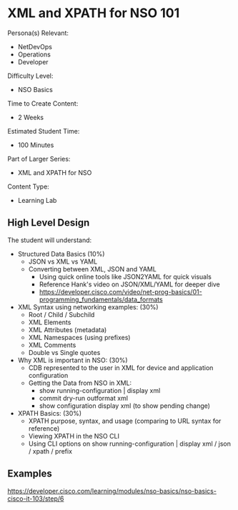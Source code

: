 # XML and XPATH for NSO 101

Persona(s) Relevant:

- NetDevOps
- Operations
- Developer

Difficulty Level:

- NSO Basics

Time to Create Content:

- 2 Weeks

Estimated Student Time:

- 100 Minutes

Part of Larger Series:

- XML and XPATH for NSO

Content Type:

- Learning Lab

## High Level Design

The student will understand:

- Structured Data Basics (10%)
  - JSON vs XML vs YAML
  - Converting between XML, JSON and YAML  
    - Using quick online tools like JSON2YAML for quick visuals
    - Reference Hank's video on JSON/XML/YAML for deeper dive
    - https://developer.cisco.com/video/net-prog-basics/01-programming_fundamentals/data_formats
- XML Syntax using networking examples: (30%)
  - Root / Child / Subchild
  - XML Elements
  - XML Attributes (metadata)
  - XML Namespaces (using prefixes)
  - XML Comments
  - Double vs Single quotes
- Why XML is important in NSO: (30%)
  - CDB represented to the user in XML for device and application configuration
  - Getting the Data from NSO in XML:
    - show running-configuration | display xml
    - commit dry-run outformat xml
    - show configuration display xml (to show pending change)
- XPATH Basics: (30%)
  - XPATH purpose, syntax, and usage (comparing to URL syntax for reference)
  - Viewing XPATH in the NSO CLI
  - Using CLI options on show running-configuration | display xml / json / xpath / prefix

## Examples

https://developer.cisco.com/learning/modules/nso-basics/nso-basics-cisco-it-103/step/6 